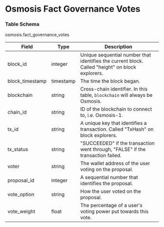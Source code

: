 # Osmosis Fact Governance Votes

### Table Schema

osmosis.fact\_governance\_votes

| Field            | Type      | Description                                                                                      |
| ---------------- | --------- | ------------------------------------------------------------------------------------------------ |
| block\_id        | integer   | Unique sequential number that identifies the current block. Called "height" on block explorers.  |
| block\_timestamp | timestamp | The time the block began.                                                                        |
| blockchain       | string    | Cross-chain identifier. In this table, `blockchain` will always be Osmosis.                      |
| chain\_id        | string    | ID of the blockchain to connect to, i.e. Osmosis-1.                                              |
| tx\_id           | string    | A unique key that identifies a transaction. Called "TxHash" on block explorers.                  |
| tx\_status       | string    | "SUCCEEDED" if the transaction went through, "FALSE" if the transaction failed.                  |
| voter            | string    | The wallet address of the user voting on the proposal.                                           |
| proposal\_id     | integer   | A sequential number that identifies the proposal.                                                |
| vote\_option     | string    | How the user voted on the proposal.                                                              |
| vote\_weight     | float     | The percentage of a user's voting power put towards this vote.                                   |
